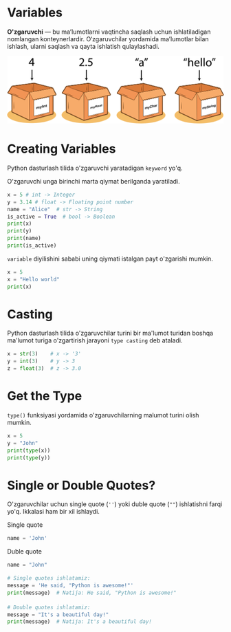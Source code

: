 # Variables

**O'zgaruvchi** — bu ma’lumotlarni vaqtincha saqlash uchun ishlatiladigan nomlangan konteynerlardir. O‘zgaruvchilar yordamida ma’lumotlar bilan ishlash, ularni saqlash va qayta ishlatish qulaylashadi.

![alt text](images/image.png)

# Creating Variables

Python dasturlash tilida o'zgaruvchi yaratadigan `keyword` yo'q.

O'zgaruvchi unga birinchi marta qiymat berilganda yaratiladi.

```python
x = 5 # int -> Integer
y = 3.14 # float -> Floating point number
name = "Alice"  # str -> String
is_active = True  # bool -> Boolean
print(x)
print(y)
print(name)
print(is_active)
```

`variable` diyilishini sababi uning qiymati istalgan payt o'zgarishi mumkin.

```python
x = 5
x = "Hello world"
print(x)
```

# Casting

Python dasturlash tilida o'zgaruvchilar turini bir ma'lumot turidan boshqa ma'lumot turiga o'zgartirish jarayoni `type casting` deb ataladi.

```python
x = str(3)    # x -> '3'
y = int(3)    # y -> 3
z = float(3)  # z -> 3.0
```

# Get the Type

`type()` funksiyasi yordamida o'zgaruvchilarning malumot turini olish mumkin.

```python
x = 5
y = "John"
print(type(x))
print(type(y))
```

# Single or Double Quotes?

O'zgaruvchilar uchun single quote (`''`) yoki duble quote (`""`) ishlatishni farqi yo'q. Ikkalasi ham bir xil ishlaydi.

Single quote
```python
name = 'John'
```

Duble quote
```python
name = "John"
```

```python
# Single quotes ishlatamiz:
message = 'He said, "Python is awesome!"'
print(message)  # Natija: He said, "Python is awesome!"

# Double quotes ishlatamiz:
message = "It's a beautiful day!"
print(message)  # Natija: It's a beautiful day!
```

